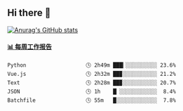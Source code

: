 ## Hi there 👋

[![Anurag's GitHub stats](https://github-readme-stats-orilights.vercel.app/api?username=orilights)](https://github.com/anuraghazra/github-readme-stats)

<!--
**OriLight152/OriLight152** is a ✨ _special_ ✨ repository because its `README.md` (this file) appears on your GitHub profile.

Here are some ideas to get you started:

- 🔭 I’m currently working on ...
- 🌱 I’m currently learning ...
- 👯 I’m looking to collaborate on ...
- 🤔 I’m looking for help with ...
- 💬 Ask me about ...
- 📫 How to reach me: ...
- 😄 Pronouns: ...
- ⚡ Fun fact: ...
-->

<!-- waka-box start -->
#### <a href="https://gist.github.com/92c8d5b388768c10efcba86e82b7c4fb" target="_blank">📊 每周工作报告</a>
```text
Python                   🕓 2h49m ███▎░░░░░░░░░░ 23.6%
Vue.js                   🕓 2h32m ██▉░░░░░░░░░░░ 21.2%
Text                     🕓 2h28m ██▉░░░░░░░░░░░ 20.7%
JSON                     🕓 1h    █▏░░░░░░░░░░░░  8.4%
Batchfile                🕓 55m   █░░░░░░░░░░░░░  7.8%
```
<!-- Powered by https://github.com/journey-ad/waka-box-go . -->
<!-- waka-box end -->
